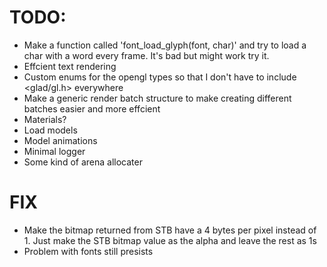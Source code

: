 # TODO:
- Make a function called 'font_load_glyph(font, char)' and try to load a char with a word every frame. It's bad but might work try it.
- Effcient text rendering
- Custom enums for the opengl types so that I don't have to include <glad/gl.h> everywhere
- Make a generic render batch structure to make creating different batches easier and more effcient
- Materials? 
- Load models 
- Model animations
- Minimal logger
- Some kind of arena allocater

# FIX 
- Make the bitmap returned from STB have a 4 bytes per pixel instead of 1. Just make the STB bitmap value as the alpha and leave the rest as 1s
- Problem with fonts still presists
